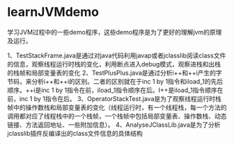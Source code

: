 # learnJVMdemo
学习JVM过程中的一些demo程序，这些demo程序是为了更好的理解jvm的原理及运行。

1、TestStackFrame.java是通过对java代码利用javap或者jclasslib阅读class文件的信息，观察线程运行时栈的变化，利用断点进入debug模式，观察进栈和出栈的栈帧和局部变量表的变化
2、TestPlusPlus.java是通过分析i++和++i产生的字节码，来分析i++和++i的区别。二者的区别就在于inc 1 by 1指令和iload_1的先后顺序。++i是inc 1 by 1指令在前，iload_1指令顺序在后。I++是iload_1指令顺序在前，inc 1 by 1指令在后。
3、OperatorStackTest.java是为了观察线程运行时栈帧中的操作数栈和局部变量表的变化（线程运行时，有一个线程栈，每一个方法的调用都对应了线程栈中的一个栈帧，一个栈帧中包括局部变量表、操作数栈、动态链接、方法返回地址、一些附加信息）。
4、AnalyseJClassLib.java是为了分析jclasslib插件反编译出的class文件信息的具体结构
